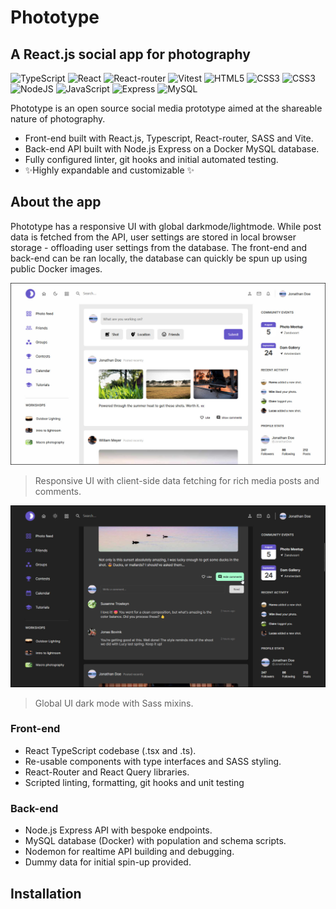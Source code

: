 # Phototype

## A React.js social app for photography

![TypeScript](https://img.shields.io/badge/TypeScript-007ACC?style=for-the-badge&logo=typescript&logoColor=white) ![React](https://img.shields.io/badge/React-20232A?style=for-the-badge&logo=react&logoColor=61DAFB) ![React-router](https://img.shields.io/badge/React_Router-CA4245?style=for-the-badge&logo=react-router&logoColor=white) ![Vitest](https://img.shields.io/badge/testing%20library-323330?style=for-the-badge&logo=testing-library&logoColor=red) ![HTML5](https://img.shields.io/badge/HTML5-E34F26?style=for-the-badge&logo=html5&logoColor=white) ![CSS3](https://img.shields.io/badge/CSS3-1572B6?style=for-the-badge&logo=css3&logoColor=white)
![CSS3](https://img.shields.io/badge/Sass-CC6699?style=for-the-badge&logo=sass&logoColor=white) ![NodeJS](https://img.shields.io/badge/Node.js-43853D?style=for-the-badge&logo=node.js&logoColor=white) ![JavaScript](https://img.shields.io/badge/JavaScript-F7DF1E?style=for-the-badge&logo=javascript&logoColor=black) ![Express](https://img.shields.io/badge/Express.js-404D59?style=for-the-badge) ![MySQL](https://img.shields.io/badge/MySQL-00000F?style=for-the-badge&logo=mysql&logoColor=whit)

Phototype is an open source social media prototype aimed at the shareable nature of photography.

- Front-end built with React.js, Typescript, React-router, SASS and Vite.
- Back-end API built with Node.js Express on a Docker MySQL database.
- Fully configured linter, git hooks and initial automated testing.
- ✨Highly expandable and customizable ✨

## About the app

Phototype has a responsive UI with global darkmode/lightmode. While post data is fetched from the API, user settings are stored in local browser storage - offloading user settings from the database. The front-end and back-end can be ran locally, the database can quickly be spun up using public Docker images.

![Preview: Light mode](/client/public/preview-light.jpg?raw=true)

> Responsive UI with client-side data fetching for rich media posts and comments.

![Preview: Dark mode](/client/public/preview-dark.jpg?raw=true)

> Global UI dark mode with Sass mixins.

### Front-end

- React TypeScript codebase (.tsx and .ts).
- Re-usable components with type interfaces and SASS styling.
- React-Router and React Query libraries.
- Scripted linting, formatting, git hooks and unit testing

### Back-end

- Node.js Express API with bespoke endpoints.
- MySQL database (Docker) with population and schema scripts.
- Nodemon for realtime API building and debugging.
- Dummy data for initial spin-up provided.

## Installation
